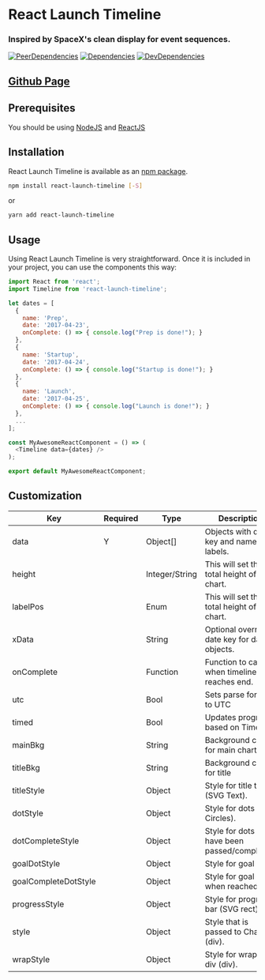 # React Launch Timeline

### Inspired by SpaceX's clean display for event sequences.

[![PeerDependencies](https://img.shields.io/david/peer/michaellyons/react-launch-timeline.svg?style=flat-square)](https://david-dm.org/michaellyons/react-launch-timeline#info=peerDependencies&view=list)
[![Dependencies](https://img.shields.io/david/michaellyons/react-launch-timeline.svg?style=flat-square)](https://david-dm.org/michaellyons/react-launch-timeline)
[![DevDependencies](https://img.shields.io/david/dev/michaellyons/react-launch-timeline.svg?style=flat-square)](https://david-dm.org/michaellyons/react-launch-timeline#info=devDependencies&view=list)

## [Github Page](https://michaellyons.github.io/react-launch-timeline)

## Prerequisites

You should be using [NodeJS](https://www.nodejs.org) and [ReactJS](https://facebook.github.io/react/)

## Installation

React Launch Timeline is available as an [npm package](https://www.npmjs.org/package/react-launch-timeline).
```sh
npm install react-launch-timeline [-S]
```
or

```sh
yarn add react-launch-timeline
```

## Usage

Using React Launch Timeline is very straightforward. Once it is included in your project, you can use the components this way:

```js
import React from 'react';
import Timeline from 'react-launch-timeline';

let dates = [
  {
    name: 'Prep',
    date: '2017-04-23',
    onComplete: () => { console.log("Prep is done!"); }
  },
  {
    name: 'Startup',
    date: '2017-04-24',
    onComplete: () => { console.log("Startup is done!"); }
  },
  {
    name: 'Launch',
    date: '2017-04-25',
    onComplete: () => { console.log("Launch is done!"); }
  },
  ...
];

const MyAwesomeReactComponent = () => (
  <Timeline data={dates} />
);

export default MyAwesomeReactComponent;
```

## Customization

Key | Required | Type | Description
----- | ----- |  ----- | -----
data | Y | Object[] | Objects with date key and name for labels.
height | | Integer/String | This will set the total height of the chart.
labelPos | | Enum | This will set the total height of the chart.
xData | | String | Optional override date key for data objects.
onComplete | | Function | Function to call when timeline reaches end.
utc | | Bool | Sets parse format to UTC
timed | | Bool | Updates progress based on Time
mainBkg | | String | Background color for main chart area
titleBkg | | String | Background color for title
titleStyle |  | Object | Style for title text (SVG Text).
dotStyle |  | Object | Style for dots (SVG Circles).
dotCompleteStyle |  | Object | Style for dots that have been passed/completed.
goalDotStyle |  | Object | Style for goal Dot.
goalCompleteDotStyle |  | Object | Style for goal Dot when reached.
progressStyle |  | Object | Style for progress bar (SVG rect)
style |  | Object | Style that is passed to Chart (div).
wrapStyle |  | Object | Style for wrapper div (div).
